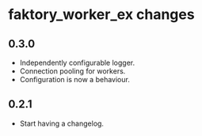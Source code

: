 # faktory_worker_ex changes

0.3.0
-----------
* Independently configurable logger.
* Connection pooling for workers.
* Configuration is now a behaviour.

0.2.1
-----------
* Start having a changelog.
